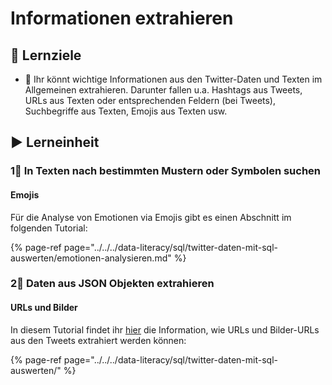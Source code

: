 # Informationen extrahieren

## 🎯 Lernziele

* 🎯 Ihr könnt wichtige Informationen aus den Twitter-Daten und Texten im Allgemeinen extrahieren. Darunter fallen u.a. Hashtags aus Tweets, URLs aus Texten oder entsprechenden Feldern \(bei Tweets\), Suchbegriffe aus Texten, Emojis aus Texten usw.

## ▶ Lerneinheit

### 1⃣ In Texten nach bestimmten Mustern oder Symbolen suchen

#### Emojis

Für die Analyse von Emotionen via Emojis gibt es einen Abschnitt im folgenden Tutorial:

{% page-ref page="../../../data-literacy/sql/twitter-daten-mit-sql-auswerten/emotionen-analysieren.md" %}

### 2⃣ Daten aus JSON Objekten extrahieren

#### URLs und Bilder

In diesem Tutorial findet ihr [hier](../../../data-literacy/sql/twitter-daten-mit-sql-auswerten/#extrahieren-von-urls-oder-foto-urls) die Information, wie URLs und Bilder-URLs aus den Tweets extrahiert werden können:

{% page-ref page="../../../data-literacy/sql/twitter-daten-mit-sql-auswerten/" %}

